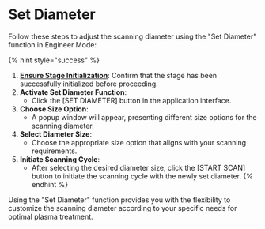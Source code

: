 # Set Diameter



Follow these steps to adjust the scanning diameter using the "Set Diameter" function in Engineer Mode:

{% hint style="success" %}
1. [**Ensure Stage Initialization**](../operator-mode/initializing-the-stage.md): Confirm that the stage has been successfully initialized before proceeding.
2. **Activate Set Diameter Function**:
   * Click the \[SET DIAMETER] button in the application interface.
3. **Choose Size Option**:
   * A popup window will appear, presenting different size options for the scanning diameter.
4. **Select Diameter Size**:
   * Choose the appropriate size option that aligns with your scanning requirements.
5. **Initiate Scanning Cycle**:
   * After selecting the desired diameter size, click the \[START SCAN] button to initiate the scanning cycle with the newly set diameter.
{% endhint %}

Using the "Set Diameter" function provides you with the flexibility to customize the scanning diameter according to your specific needs for optimal plasma treatment.
